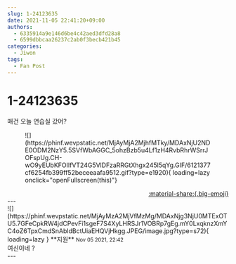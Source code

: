 ```yaml
---
slug: 1-24123635
date: 2021-11-05 22:41:20+09:00
authors:
  - 6335914a9e146d6be4c42aed3dfd28a8
  - 6599dbbcaa26237c2ab0f3becb421b45
categories:
  - Jiwon
tags:
  - Fan Post
---
```


# 1-24123635

<div class="post-container" markdown="1">
<div class="content-container md-sidebar__scrollwrap" markdown="1">

매건 오늘 연습실 갔어?
<figure markdown="1">
![](https://phinf.wevpstatic.net/MjAyMjA2MjhfMTky/MDAxNjU2NDE0ODM2NzY5.5SVfWbAGGC_5ohzBzb5u4Lf1zH4RvbRhrWSrrJOFspUg.CH-wO9yEUbKFOIlfVT24G5VlDFzaRRGtXhgx245l5qYg.GIF/6121377cf6254fb399ff52beceeaafa9512.gif?type=e1920){ loading=lazy onclick="openFullscreen(this)"}
</figure>


</div>
</div>

<div style="text-align: right;" markdown="1">
<a href="https://weverse.io/fromis9/fanpost/1-24123635" style="text-align: right;">:material-share:{.big-emoji}</a>
</div>
---

<div class="comments-container md-sidebar__scrollwrap" markdown="1">
<div class="comment" markdown="1">
<div class='id-container' markdown="1">
![](https://phinf.wevpstatic.net/MjAyMzA2MjVfMzMg/MDAxNjg3NjU0MTExOTU5.7GFeCpkRW4jdCPevFi1sgeF7S4XyLHRSJr1VOBRp7gEg.mY0LxqknzXmYC4oZ6TpxCmdSnAbldBctUiaEHQVjHkgg.JPEG/image.jpg?type=s72){ loading=lazy }
**<span class="artist">지원</span>** <small>Nov 05 2021, 22:42</small><br>
</div>
<div class='comment-body' markdown="1">
여신이네 ?
</div>
</div>
</div>
---
